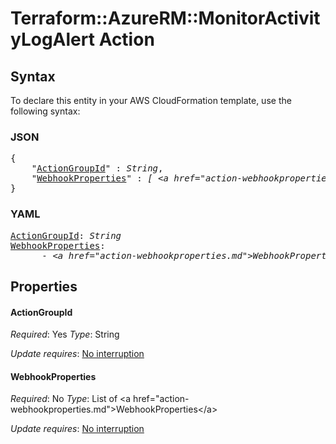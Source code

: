 # Terraform::AzureRM::MonitorActivityLogAlert Action

## Syntax

To declare this entity in your AWS CloudFormation template, use the following syntax:

### JSON

<pre>
{
    "<a href="#actiongroupid" title="ActionGroupId">ActionGroupId</a>" : <i>String</i>,
    "<a href="#webhookproperties" title="WebhookProperties">WebhookProperties</a>" : <i>[ &lt;a href=&#34;action-webhookproperties.md&#34;&gt;WebhookProperties&lt;/a&gt;, ... ]</i>
}
</pre>

### YAML

<pre>
<a href="#actiongroupid" title="ActionGroupId">ActionGroupId</a>: <i>String</i>
<a href="#webhookproperties" title="WebhookProperties">WebhookProperties</a>: <i>
      - &lt;a href=&#34;action-webhookproperties.md&#34;&gt;WebhookProperties&lt;/a&gt;</i>
</pre>

## Properties

#### ActionGroupId

_Required_: Yes
_Type_: String

_Update requires_: [No interruption](https://docs.aws.amazon.com/AWSCloudFormation/latest/UserGuide/using-cfn-updating-stacks-update-behaviors.html#update-no-interrupt)

#### WebhookProperties

_Required_: No
_Type_: List of &lt;a href=&#34;action-webhookproperties.md&#34;&gt;WebhookProperties&lt;/a&gt;

_Update requires_: [No interruption](https://docs.aws.amazon.com/AWSCloudFormation/latest/UserGuide/using-cfn-updating-stacks-update-behaviors.html#update-no-interrupt)

